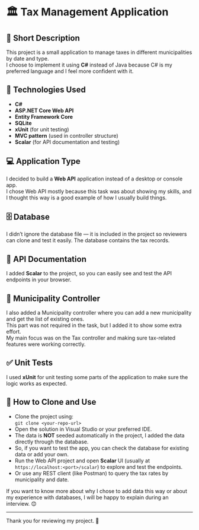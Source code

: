 # 🏛️ Tax Management Application

## 📝 Short Description
This project is a small application to manage taxes in different municipalities by date and type.  
I choose to implement it using **C#** instead of Java because C# is my preferred language and I feel more confident with it.

## 🧰 Technologies Used
- **C#**
- **ASP.NET Core Web API**
- **Entity Framework Core**
- **SQLite**
- **xUnit** (for unit testing)
- **MVC pattern** (used in controller structure)
- **Scalar** (for API documentation and testing)
  
## 💻 Application Type
I decided to build a **Web API** application instead of a desktop or console app.  
I chose Web API mostly because this task was about showing my skills, and I thought this way is a good example of how I usually build things.

## 🗄️ Database
I didn’t ignore the database file — it is included in the project so reviewers can clone and test it easily. The database contains the tax records.

## 📜 API Documentation
I added **Scalar** to the project, so you can easily see and test the API endpoints in your browser.

## 🏢 Municipality Controller
I also added a Municipality controller where you can add a new municipality and get the list of existing ones.  
This part was not required in the task, but I added it to show some extra effort.  
My main focus was on the Tax controller and making sure tax-related features were working correctly.

## ✅ Unit Tests
I used **xUnit** for unit testing some parts of the application to make sure the logic works as expected.

## 🚀 How to Clone and Use
- Clone the project using:  
  `git clone <your-repo-url>`
- Open the solution in Visual Studio or your preferred IDE.
- The data is **NOT** seeded automatically in the project, I added the data directly through the database.  
- So, if you want to test the app, you can check the database for existing data or add your own.  
- Run the Web API project and open **Scalar** UI (usually at `https://localhost:<port>/scalar`) to explore and test the endpoints.  
- Or use any REST client (like Postman) to query the tax rates by municipality and date.

If you want to know more about why I chose to add data this way or about my experience with databases, I will be happy to explain during an interview. 😊

---

Thank you for reviewing my project. 🙏
